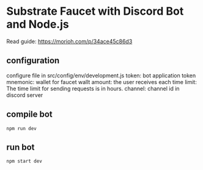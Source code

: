 # Substrate Faucet with Discord Bot and Node.js

Read guide: https://morioh.com/p/34ace45c86d3

## configuration
configure file in src/config/env/development.js
token: bot application token
mnemonic: wallet for faucet wallt
amount: the user receives each time
limit: The time limit for sending requests is in hours.
channel: channel id in discord server

## compile bot
```
npm run dev
```
## run bot
```
npm start dev
```
